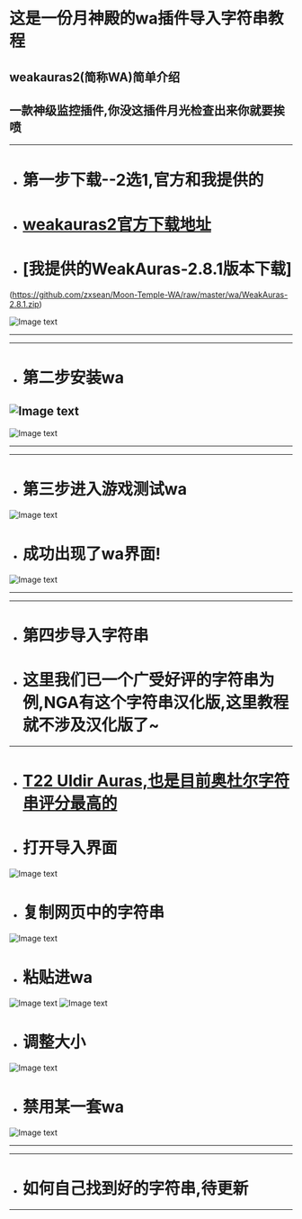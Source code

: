 # 这是一份月神殿的wa插件导入字符串教程
## weakauras2(简称WA)简单介绍 
## 一款神级监控插件,你没这插件月光检查出来你就要挨喷 

--- 

+ # 第一步下载--2选1,官方和我提供的
+ # [weakauras2官方下载地址](https://www.curseforge.com/wow/addons/weakauras-2 "点我下载") 
+ # [我提供的WeakAuras-2.8.1版本下载]
(https://github.com/zxsean/Moon-Temple-WA/raw/master/wa/WeakAuras-2.8.1.zip) 

![Image text](pics/1.png)

---

---

+ # 第二步安装wa
![Image text](pics/2.png) 
---
![Image text](pics/3.png) 

---

---

+ # 第三步进入游戏测试wa
![Image text](pics/4.png) 
+ # 成功出现了wa界面!
![Image text](pics/5.png) 

---

---

+ # 第四步导入字符串
+ # 这里我们已一个广受好评的字符串为例,NGA有这个字符串汉化版,这里教程就不涉及汉化版了~

--- 

+ # [T22 Uldir Auras,也是目前奥杜尔字符串评分最高的](https://wago.io/bfaraid1) 

+ # 打开导入界面
![Image text](pics/6.png) 

+ # 复制网页中的字符串
![Image text](pics/7.png) 

+ # 粘贴进wa
![Image text](pics/8.png) 
![Image text](pics/9.png) 
+ # 调整大小
![Image text](pics/10.png) 
+ # 禁用某一套wa
![Image text](pics/11.png) 

---

---

+ # 如何自己找到好的字符串,待更新


---
